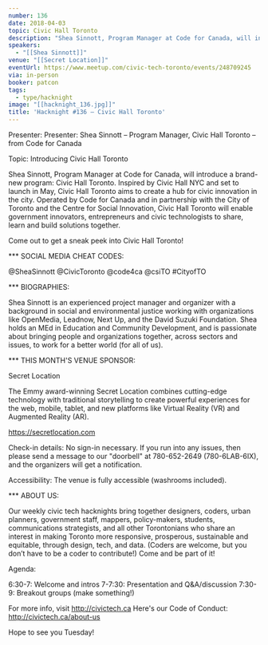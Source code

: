 ```yaml
---
number: 136
date: 2018-04-03
topic: Civic Hall Toronto
description: "Shea Sinnott, Program Manager at Code for Canada, will introduce a brand-new program: Civic Hall Toronto. Inspired by Civic Hall NYC and set to launch in May, Civic Hall Toronto aims to create a hub for civic innovation in the city. Operated by Code for Canada and in partnership with the City of Toronto and the Centre for Social Innovation, Civic Hall Toronto will enable government innovators, entrepreneurs and civic technologists to share, learn and build solutions together."
speakers:
  - "[[Shea Sinnott]]"
venue: "[[Secret Location]]"
eventUrl: https://www.meetup.com/civic-tech-toronto/events/248709245
via: in-person
booker: patcon
tags:
  - type/hacknight
image: "[[hacknight_136.jpg]]"
title: 'Hacknight #136 – Civic Hall Toronto'
---
```


Presenter: Presenter: Shea Sinnott – Program Manager, Civic Hall Toronto – from Code for Canada

Topic: Introducing Civic Hall Toronto

Shea Sinnott, Program Manager at Code for Canada, will introduce a brand-new program: Civic Hall Toronto. Inspired by Civic Hall NYC and set to launch in May, Civic Hall Toronto aims to create a hub for civic innovation in the city. Operated by Code for Canada and in partnership with the City of Toronto and the Centre for Social Innovation, Civic Hall Toronto will enable government innovators, entrepreneurs and civic technologists to share, learn and build solutions together.

Come out to get a sneak peek into Civic Hall Toronto!

*** SOCIAL MEDIA CHEAT CODES:

@SheaSinnott @CivicToronto @code4ca @csiTO \#CityofTO

*** BIOGRAPHIES:

Shea Sinnott is an experienced project manager and organizer with a background in social and environmental justice working with organizations like OpenMedia, Leadnow, Next Up, and the David Suzuki Foundation. Shea holds an MEd in Education and Community Development, and is passionate about bringing people and organizations together, across sectors and issues, to work for a better world (for all of us).

*** THIS MONTH'S VENUE SPONSOR:

Secret Location

The Emmy award-winning Secret Location combines cutting-edge technology with traditional storytelling to create powerful experiences for the web, mobile, tablet, and new platforms like Virtual Reality (VR) and Augmented Reality (AR).

https://secretlocation.com

Check-in details: No sign-in necessary. If you run into any issues, then please send a message to our "doorbell" at 780-652-2649 (780-6LAB-6IX), and the organizers will get a notification.

Accessibility: The venue is fully accessible (washrooms included).

*** ABOUT US:

Our weekly civic tech hacknights bring together designers, coders, urban planners, government staff, mappers, policy-makers, students, communications strategists, and all other Torontonians who share an interest in making Toronto more responsive, prosperous, sustainable and equitable, through design, tech, and data. (Coders are welcome, but you don’t have to be a coder to contribute!) Come and be part of it!

Agenda:

6:30-7: Welcome and intros
7-7:30: Presentation and Q&A/discussion
7:30-9: Breakout groups (make something!)

For more info, visit http://civictech.ca
Here's our Code of Conduct: http://civictech.ca/about-us

Hope to see you Tuesday!